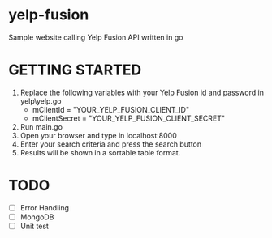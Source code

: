 
# yelp-fusion
Sample website calling Yelp Fusion API written in go
  
# GETTING STARTED
1. Replace the following variables with your Yelp Fusion id and password in yelp\yelp.go
   * mClientId = "YOUR_YELP_FUSION_CLIENT_ID"
   * mClientSecret = "YOUR_YELP_FUSION_CLIENT_SECRET"
2. Run main.go
3. Open your browser and type in localhost:8000
4. Enter your search criteria and press the search button
5. Results will be shown in a sortable table format.

# TODO
- [ ] Error Handling
- [ ] MongoDB
- [ ] Unit test
